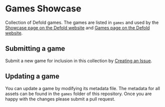 # Games Showcase
Collection of Defold games. The games are listed in `games` and used by the [Showcase page on the Defold website](https://www.defold.com/showcase) and [Games page on the Defold website](https://www.defold.com/games).

## Submitting a game
Submit a new game for inclusion in this collection by [Creating an Issue](https://github.com/defold/games-showcase/issues/new?assignees=&labels=&template=new-game.md&title=).

## Updating a game
You can update a game by modifying its metadata file. The metadata for all assets can be found in the `games` folder of this repository. Once you are happy with the changes please submit a pull request.
